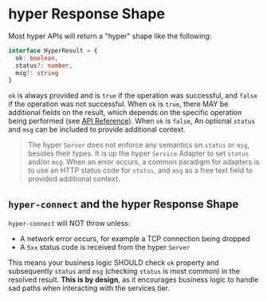 # hyper Response Shape

Most hyper APIs will return a "hyper" shape like the following:

```ts
interface HyperResult = {
  ok: boolean,
  status?: number,
  msg?: string
}
```

`ok` is always provided and is `true` if the operation was successful, and `false` if the operation was not successful. When `ok` is `true`, there MAY be additional fields on the result, which depends on the specific operation being performed (see [API Reference](/docs/api-reference/index)). When `ok` is `false`, An optional `status` and `msg` can be included to provide additional context.

> The hyper `Server` does not enforce any semantics on `status` or `msg`, besides their types. It is up the hyper `Service` Adapter to set `status` and/or `msg`. When an error occurs, a common paradigm for adapters is to use an HTTP status code for `status`, and `msg` as a free text field to provided additional context.

## `hyper-connect` and the hyper Response Shape

`hyper-connect` will NOT throw unless:

- A network error occurs, for example a TCP connection being dropped
- A `5xx` status code is received from the hyper `Server`

This means your business logic SHOULD check `ok` property and subsequently `status` and `msg` (checking `status` is most common) in the resolved result. **This is by design**, as it encourages business logic to handle sad paths when interacting with the services tier.
